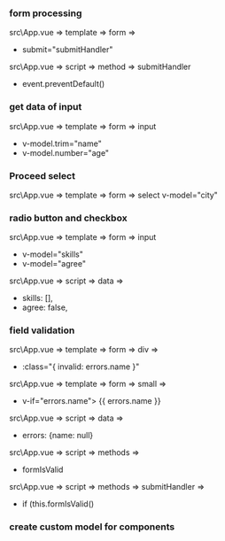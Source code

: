### form processing

src\App.vue => template => form =>
- submit="submitHandler"

src\App.vue => script => method => submitHandler
- event.preventDefault()

### get data of input

src\App.vue => template => form => input 
- v-model.trim="name"
- v-model.number="age"

### Proceed select
src\App.vue => template => form => select
v-model="city"

### radio button and checkbox

src\App.vue => template => form => input
 - v-model="skills"
 - v-model="agree" 
 
src\App.vue => script => data => 
 - skills: [],
 - agree: false,


### field validation

src\App.vue => template => form => div =>
 - :class="{ invalid: errors.name }"

src\App.vue => template => form => small =>
 - v-if="errors.name"> {{ errors.name }}

src\App.vue => script => data => 
- errors: {name: null}


src\App.vue => script => methods => 
- formIsValid

src\App.vue => script => methods => submitHandler =>
- if (this.formIsValid()

### create custom model for components